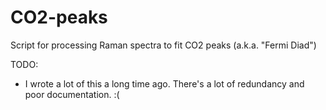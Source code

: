 # CO2-peaks
Script for processing Raman spectra to fit CO2 peaks (a.k.a. "Fermi Diad")

TODO:
- I wrote a lot of this a long time ago. There's a lot of redundancy and poor documentation. :(
